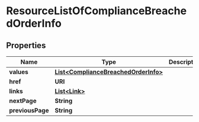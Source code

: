 

# ResourceListOfComplianceBreachedOrderInfo


## Properties

Name | Type | Description | Notes
------------ | ------------- | ------------- | -------------
**values** | [**List&lt;ComplianceBreachedOrderInfo&gt;**](ComplianceBreachedOrderInfo.md) |  | 
**href** | **URI** |  |  [optional]
**links** | [**List&lt;Link&gt;**](Link.md) |  |  [optional]
**nextPage** | **String** |  |  [optional]
**previousPage** | **String** |  |  [optional]



